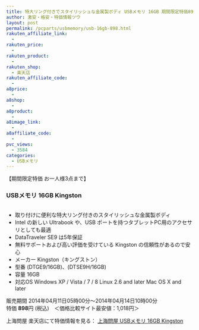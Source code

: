 ```yaml
---
title: 特大リング付きでスタイリッシュな金属製ボディ USBメモリ 16GB 期間限定特価898円！
author: 激安・格安・特価情報ツウ
layout: post
permalink: /pcparts/usbmemory/usb-16gb-898.html
rakuten_affiliate_link:
  -
rakuten_price:
  -
rakuten_product:
  -
rakuten_shop:
  - 楽天店
rakuten_affiliate_code:
  -
a8price:
  -
a8shop:
  -
a8product:
  -
a8image_link:
  -
a8affiliate_code:
  -
pvc_views:
  - 3584
categories:
  - USBメモリ
---
```

【期間限定特価 お一人様3点まで】


### USBメモリ 16GB Kingston

<div class="img-bg2 img_L">
  <a href="//hb.afl.rakuten.co.jp/hgc/032ab3e9.5b793415.039e5bec.4fa1c071/?pc=http%3a%2f%2fitem.rakuten.co.jp%2fdonya%2fmt2013062102%2f%3fscid%3daf_link_img&m=http%3a%2f%2fm.rakuten.co.jp%2fdonya%2fi%2f10930944%2f" target="_blank"><img src="//hbb.afl.rakuten.co.jp/hgb/?pc=http%3a%2f%2fthumbnail.image.rakuten.co.jp%2f%400_mall%2fdonya%2fcabinet%2fflashitem3%2fmt2013062102-0.jpg%3f_ex%3d128x128&m=http%3a%2f%2fthumbnail.image.rakuten.co.jp%2f%400_mall%2fdonya%2fcabinet%2fflashitem3%2fmt2013062102-0.jpg" border="0" title="" alt="" /></a>
</div>

<!--more-->

  * 取り付けに便利な特大リング付きのスタイリッシュな金属製ボディ
  * Intel の新しい Ultrabook や、USB ポートを持つタブレットPC用のアクセサリとしても最適
  * DataTraveler SE9 は5年保証
  * 無料サポートおよび高い評価を受けている Kingston の信頼性があるので安心
  * メーカー Kingston（キングストン）
  * 型番 (DTGE9/16GB)、(DTSE9H/16GB)
  * 容量 16GB
  * 対応OS Windows XP / Vista / 7 / 8 Linux 2.6 and later Mac OS X and later

販売期間 2014年04月11日05時00分～2014年04月14日10時00分
<br clear="all" />特価 <span class="tokka-price"><strong>898</strong></span>円 (税込)　＜価格比較サイト最安値：1,018円＞

上海問屋 楽天店にて特価情報を見る： <a href="//hb.afl.rakuten.co.jp/hgc/032ab3e9.5b793415.039e5bec.4fa1c071/?pc=http%3a%2f%2fitem.rakuten.co.jp%2fdonya%2fmt2013062102%2f%3fscid%3daf_link_img&m=http%3a%2f%2fm.rakuten.co.jp%2fdonya%2fi%2f10930944%2f" target="_blank"><span class="fs150p">上海問屋 USBメモリ 16GB Kingston</span></a>